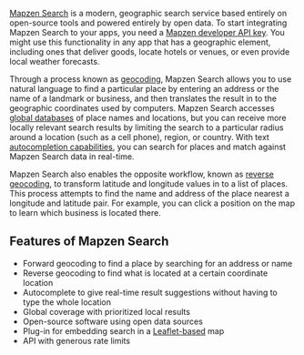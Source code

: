 [Mapzen Search](https://mapzen.com/projects/search) is a modern, geographic search service based entirely on open-source tools and powered entirely by open data. To start integrating Mapzen Search to your apps, you need a [Mapzen developer API key](api-keys-rate-limits.md). You might use this functionality in any app that has a geographic element, including ones that deliver goods, locate hotels or venues, or even provide local weather forecasts.

Through a process known as [geocoding](search.md), Mapzen Search allows you to use natural language to find a particular place by entering an address or the name of a landmark or business, and then translates the result in to the geographic coordinates used by computers. Mapzen Search accesses [global databases](data-sources.md) of place names and locations, but you can receive more locally relevant search results by limiting the search to a particular radius around a location (such as a cell phone), region, or country. With text [autocompletion capabilities](autocomplete.md), you can search for places and match against Mapzen Search data in real-time.

Mapzen Search also enables the opposite workflow, known as [reverse geocoding](reverse.md), to transform latitude and longitude values in to a list of places. This process attempts to find the name and address of the place nearest a longitude and latitude pair. For example, you can click a position on the map to learn which business is located there.

## Features of Mapzen Search

- Forward geocoding to find a place by searching for an address or name
- Reverse geocoding to find what is located at a certain coordinate location
- Autocomplete to give real-time result suggestions without having to type the whole location
- Global coverage with prioritized local results
- Open-source software using open data sources
- Plug-in for embedding search in a [Leaflet-based](leafletjs.com) map
- API with generous rate limits
